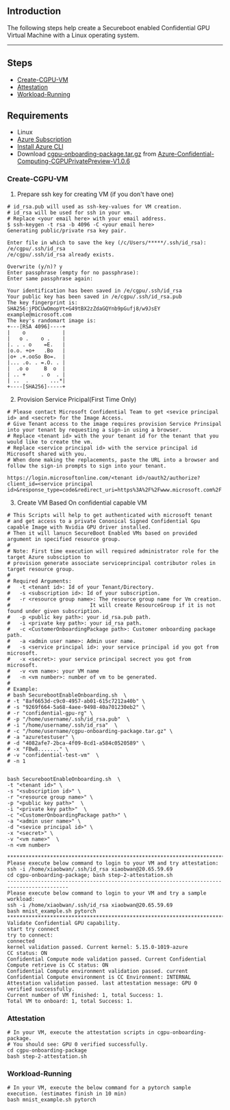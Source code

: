 ## Introduction

The following steps help create a Secureboot enabled Confidential GPU Virtual Machine with a Linux operating system.

-----------------------------------------------


## Steps

- [Create-CGPU-VM](#Create-CGPU-VM)
- [Attestation](#Attestation)
- [Workload-Running](#Workload-Running)



## Requirements

- Linux
- [Azure Subscription](https://docs.microsoft.com/en-us/azure/cost-management-billing/manage/create-subscription)
- [Install Azure CLI](https://docs.microsoft.com/en-us/cli/azure/install-azure-cli)
- Download [cgpu-onboarding-package.tar.gz](https://github.com/Azure-Confidential-Computing/PrivatePreview/releases/download/V1.0.6/cgpu-onboarding-package.tar.gz) from [Azure-Confidential-Computing-CGPUPrivatePreview-V1.0.6](https://github.com/Azure-Confidential-Computing/PrivatePreview/releases/tag/V1.0.6)


### Create-CGPU-VM

1. Prepare ssh key for creating VM (if you don't have one)

```
# id_rsa.pub will used as ssh-key-values for VM creation.
# id_rsa will be used for ssh in your vm.
# Replace <your email here> with your email address.
$ ssh-keygen -t rsa -b 4096 -C <your email here>
Generating public/private rsa key pair.

Enter file in which to save the key (/c/Users/*****/.ssh/id_rsa): /e/cgpu/.ssh/id_rsa
/e/cgpu/.ssh/id_rsa already exists.

Overwrite (y/n)? y
Enter passphrase (empty for no passphrase):
Enter same passphrase again:

Your identification has been saved in /e/cgpu/.ssh/id_rsa
Your public key has been saved in /e/cgpu/.ssh/id_rsa.pub
The key fingerprint is:
SHA256:jPDCUwOmopYt+G49tBX2zZdaGQYnb9pGufj8/w9JsEY example@microsoft.com
The key's randomart image is:
+---[RSA 4096]----+
|    o            |
|   o .    o .    |
|. . . o    =E.   |
|o.o. +o+   .Bo   |
|o+ .+.ooSo Bo=.  |
|... .o. . =.O. . |
|  .o o     B  o  |
| .. +     . o  . |
| ..  .       ...*|
+----[SHA256]-----+
```

2. Provision Service Pricipal(First Time Only)

```
# Please contact Microsoft Confidential Team to get <sevice principal id> and <secret> for the Image Access.
# Give Tenant access to the image requires provision Service Prinsipal into your tenant by requesting a sign-in using a browser. 
# Replace <tenant id> with the your tenant id for the tenant that you would like to create the vm. 
# Replace <service principal id> with the service principal id Microsoft shared with you. 
# When done making the replacements, paste the URL into a browser and follow the sign-in prompts to sign into your tenant.

https://login.microsoftonline.com/<tenant id>/oauth2/authorize?client_id=<service principal id>&response_type=code&redirect_uri=https%3A%2F%2Fwww.microsoft.com%2F 
```

3. Create VM Based On confidential capable VM
```
# This Scripts will help to get authenticated with microsoft tenant 
# and get access to a private Cononical Signed Confidential Gpu capable Image with Nvidia GPU driver installed.
# Then it will lanucn SecureBoot Enabled VMs based on provided argument in specified resource group.
#
# Note: First time execution will required administrator role for the target Azure subsciption to
# provision generate associate serviceprincipal contributor roles in target resource group. 
#
# Required Arguments: 
#	-t <tenant id>: Id of your Tenant/Directory. 
#	-s <subscription id>: Id of your subscription. 
#	-r <resource group name>: The resource group name for Vm creation.
#                          It will create ResourceGroup if it is not found under given subscription.
#	-p <public key path>: your id_rsa.pub path. 
#	-i <private key path>: your id_rsa path. 
#	-c <CustomerOnboardingPackage path>: Customer onboarding package path.
#	-a <admin user name>: Admin user name.
#	-s <service principal id>: your service principal id you got from microsoft.
#	-x <secret>: your service principal secrect you got from microsoft.
#	-v <vm name>: your VM name
#	-n <vm number>: number of vm to be generated.
#
# Example:
# bash SecurebootEnableOnboarding.sh  \
# -t "8af6653d-c9c0-4957-ab01-615c7212a40b" \
# -s "9269f664-5a68-4aee-9498-40a701230eb2" \
# -r "confidential-gpu-rg" \
# -p "/home/username/.ssh/id_rsa.pub"  \
# -i "/home/username/.ssh/id_rsa"  \
# -c "/home/username/cgpu-onboarding-package.tar.gz" \
# -a "azuretestuser" \
# -d "4082afe7-2bca-4f09-8cd1-a584c0520589" \
# -x "FBw8......." \
# -v "confidential-test-vm"  \
# -n 1


bash SecurebootEnableOnboarding.sh  \
-t "<tenant id>" \
-s "<subscription id>" \
-r "<resource group name>" \
-p "<public key path>"  \
-i "<private key path>"  \
-c "<CustomerOnboardingPackage path>" \
-a "<admin user name>" \
-d "<sevice principal id>" \
-x "<secret>" \
-v "<vm name>"  \
-n <vm number>

******************************************************************************************
Please execute below command to login to your VM and try attestation:
ssh -i /home/xiaobwan/.ssh/id_rsa xiaobwan@20.65.59.69
cd cgpu-onboarding-package; bash step-2-attestation.sh
------------------------------------------------------------------------------------------
Please execute below command to login to your VM and try a sample workload:
ssh -i /home/xiaobwan/.ssh/id_rsa xiaobwan@20.65.59.69
bash mnist_example.sh pytorch
******************************************************************************************
Validate Confidential GPU capability.
start try connect
try to connect:
connected
kernel validation passed. Current kernel: 5.15.0-1019-azure
CC status: ON
Confidential Compute mode validation passed. Current Confidential Compute retrieve is CC status: ON
Confidential Compute environment validation passed. current Confidential Compute environment is CC Environment: INTERNAL
Attestation validation passed. last attestation message: GPU 0 verified successfully.
Current number of VM finished: 1, total Success: 1.
Total VM to onboard: 1, total Success: 1.
```

### Attestation

```
# In your VM, execute the attestation scripts in cgpu-onboarding-package.
# You should see: GPU 0 verified successfully.
cd cgpu-onboarding-package 
bash step-2-attestation.sh
```


### Workload-Running

```
# In your VM, execute the below command for a pytorch sample execution. (estimates finish in 10 min) 
bash mnist_example.sh pytorch

```



